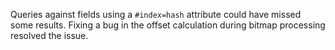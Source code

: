 Queries against fields using a `#index=hash` attribute could have missed some
results. Fixing a bug in the offset calculation during bitmap processing
resolved the issue.

